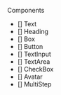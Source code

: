 Components

- [] Text
- [] Heading
- [] Box
- [] Button
- [] TextInput
- [] TextArea
- [] CheckBox
- [] Avatar
- [] MultiStep

